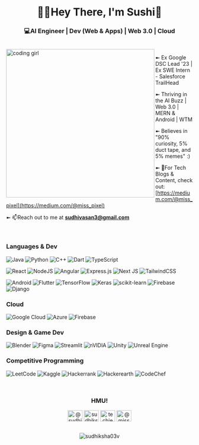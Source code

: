 <h1 align="center">👋🏻Hey There, I'm Sushi👾</h1>
<h3 align="center">💻AI Engineer | Dev (Web & Apps) | Web 3.0 | Cloud</h3>
<br>

<img align="left" alt="coding girl" width="400" src="https://gifdb.com/images/high/coding-girl-animation-fe7t4gejurmtof8v.webp">



  <p > ➼ Ex Google DSC Lead '23 | Ex SWE Intern - Salesforce TrailHead 
  
   ➼ Thriving in the AI Buzz | Web 3.0 | MERN & Android | WTM
  
  ➼ Believes in "90% curiosity, 5% duct tape, and 5% memes" :)
    
  ➼ 📝For Tech Blogs & Content, check out: [https://medium.com/@miss_pixel](https://medium.com/@miss_pixel)

  ➼ 📫Reach out to me at **sudhivasan3@gmail.com**
</p>
<br>
<h3>Languages & Dev </h3>

![Java](https://img.shields.io/badge/java-%23ED8B00.svg?style=for-the-badge&logo=openjdk&logoColor=white)
![Python](https://img.shields.io/badge/python-3670A0?style=for-the-badge&logo=python&logoColor=ffdd54)
![C++](https://img.shields.io/badge/c++-%2300599C.svg?style=for-the-badge&logo=c%2B%2B&logoColor=white)
![Dart](https://img.shields.io/badge/dart-%230175C2.svg?style=for-the-badge&logo=dart&logoColor=white)
![TypeScript](https://img.shields.io/badge/typescript-%23007ACC.svg?style=for-the-badge&logo=typescript&logoColor=white)

![React](https://img.shields.io/badge/react-%2320232a.svg?style=for-the-badge&logo=react&logoColor=%2361DAFB)
![NodeJS](https://img.shields.io/badge/node.js-6DA55F?style=for-the-badge&logo=node.js&logoColor=white)
![Angular](https://img.shields.io/badge/angular-%23DD0031.svg?style=for-the-badge&logo=angular&logoColor=white)
![Express.js](https://img.shields.io/badge/express.js-%23404d59.svg?style=for-the-badge&logo=express&logoColor=%2361DAFB)
![Next JS](https://img.shields.io/badge/Next-black?style=for-the-badge&logo=next.js&logoColor=white)
![TailwindCSS](https://img.shields.io/badge/tailwindcss-%2338B2AC.svg?style=for-the-badge&logo=tailwind-css&logoColor=white)

![Android](https://img.shields.io/badge/Android-3DDC84?style=for-the-badge&logo=android&logoColor=white)
![Flutter](https://img.shields.io/badge/Flutter-%2302569B.svg?style=for-the-badge&logo=Flutter&logoColor=white)
![TensorFlow](https://img.shields.io/badge/TensorFlow-%23FF6F00.svg?style=for-the-badge&logo=TensorFlow&logoColor=white)
![Keras](https://img.shields.io/badge/Keras-%23D00000.svg?style=for-the-badge&logo=Keras&logoColor=white)
![scikit-learn](https://img.shields.io/badge/scikit--learn-%23F7931E.svg?style=for-the-badge&logo=scikit-learn&logoColor=white)
![Firebase](https://img.shields.io/badge/firebase-a08021?style=for-the-badge&logo=firebase&logoColor=ffcd34)
![Django](https://img.shields.io/badge/django-%23092E20.svg?style=for-the-badge&logo=django&logoColor=white)

<h3>Cloud</h3>

![Google Cloud](https://img.shields.io/badge/GoogleCloud-%234285F4.svg?style=for-the-badge&logo=google-cloud&logoColor=white)
![Azure](https://img.shields.io/badge/azure-%230072C6.svg?style=for-the-badge&logo=microsoftazure&logoColor=white)
![Firebase](https://img.shields.io/badge/firebase-%23039BE5.svg?style=for-the-badge&logo=firebase)

<h3>Design & Game Dev</h3>

![Blender](https://img.shields.io/badge/blender-%23F5792A.svg?style=for-the-badge&logo=blender&logoColor=white)
![Figma](https://img.shields.io/badge/figma-%23F24E1E.svg?style=for-the-badge&logo=figma&logoColor=white)
![Streamlit](https://img.shields.io/badge/Streamlit-%23FE4B4B.svg?style=for-the-badge&logo=streamlit&logoColor=white)
![nVIDIA](https://img.shields.io/badge/nVIDIA-%2376B900.svg?style=for-the-badge&logo=nVIDIA&logoColor=white)
![Unity](https://img.shields.io/badge/unity-%23000000.svg?style=for-the-badge&logo=unity&logoColor=white)
![Unreal Engine](https://img.shields.io/badge/unrealengine-%23313131.svg?style=for-the-badge&logo=unrealengine&logoColor=white)

<h3>Competitive Programming</h3>

![LeetCode](https://img.shields.io/badge/LeetCode-000000?style=for-the-badge&logo=LeetCode&logoColor=#d16c06)
![Kaggle](https://img.shields.io/badge/Kaggle-035a7d?style=for-the-badge&logo=kaggle&logoColor=white)
![Hackerrank](https://img.shields.io/badge/-Hackerrank-2EC866?style=for-the-badge&logo=HackerRank&logoColor=white)
![Hackerearth](https://img.shields.io/badge/HackerEarth-%232C3454.svg?&style=for-the-badge&logo=HackerEarth&logoColor=Blue)
![CodeChef](https://img.shields.io/badge/CodeChef-%23964B00.svg?style=for-the-badge&logo=CodeChef&logoColor=white)


<br>
<h3 align="center">HMU!</socials></h3>
<p align="center">
  <a href="https://www.linkedin.com/in/sudhiksha03" target="blank"><img align="center" src="https://raw.githubusercontent.com/rahuldkjain/github-profile-readme-generator/master/src/images/icons/Social/linked-in-alt.svg" alt="@sudhiksha v" height="30" width="40" /></a>
<a href="https://twitter.com/sudhiksha_v" target="blank"><img align="center" src="https://raw.githubusercontent.com/rahuldkjain/github-profile-readme-generator/master/src/images/icons/Social/twitter.svg" alt="sudhiksha_v" height="30" width="40" /></a>
<a href="https://instagram.com/techiephoenixx" target="blank"><img align="center" src="https://raw.githubusercontent.com/rahuldkjain/github-profile-readme-generator/master/src/images/icons/Social/instagram.svg" alt="techiephoenixx" height="30" width="40" /></a>
<a href="https://medium.com/@miss_pixel" target="blank"><img align="center" src="https://raw.githubusercontent.com/rahuldkjain/github-profile-readme-generator/master/src/images/icons/Social/medium.svg" alt="@miss_pixel" height="30" width="40" /></a>
  


<br>
<br>
<p align="center"><img align="center" src="https://github-readme-streak-stats.herokuapp.com/?user=sudhiksha03v&" alt="sudhiksha03v" /></p>
<br>
<br>

